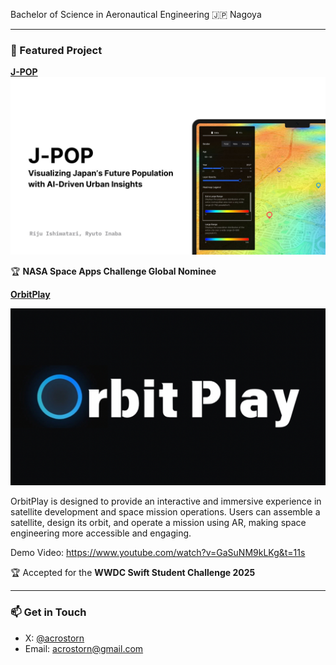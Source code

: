Bachelor of Science in Aeronautical Engineering 🇯🇵 Nagoya

---

### 🌌 Featured Project

[**J-POP**](https://github.com/acrostorn/J-POP)
![J-POP](https://github.com/acrostorn/J-POP/raw/main/images/Thumbnail.jpg)


🏆 **NASA Space Apps Challenge Global Nominee**


[**OrbitPlay**](https://github.com/acrostorn/OrbitPlay)

![OrbitPlay](https://github.com/acrostorn/OrbitPlay/blob/main/Image/icon.png?raw=true)

OrbitPlay is designed to provide an interactive and immersive experience in satellite development and space mission operations. Users can assemble a satellite, design its orbit, and operate a mission using AR, making space engineering more accessible and engaging.

Demo Video: https://www.youtube.com/watch?v=GaSuNM9kLKg&t=11s

🏆 Accepted for the **WWDC Swift Student Challenge 2025**

---

### 📫 Get in Touch

- X: [@acrostorn](https://x.com/acrostorn?s=21)  
- Email: [acrostorn@gmail.com](mailto:acrostorn@gmail.com)

